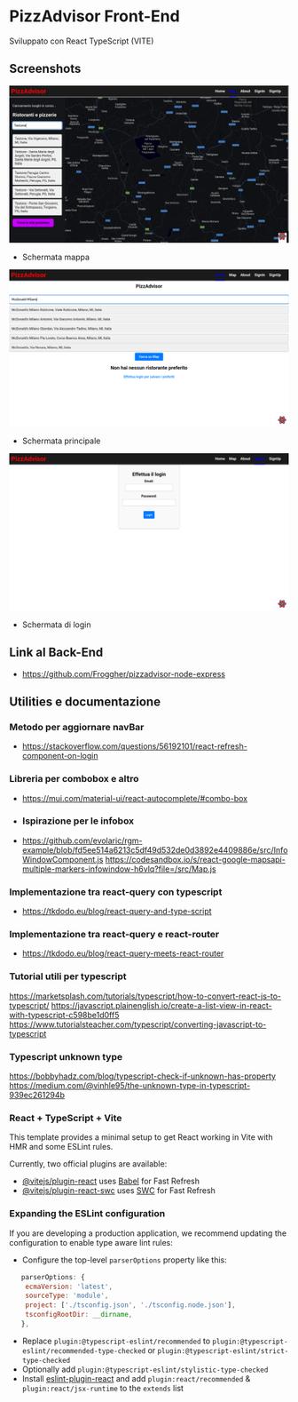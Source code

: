 # PizzAdvisor Front-End
Sviluppato con React TypeScript (VITE)

## Screenshots

![mappa_PizzAdvisor](public/mappa_PizzAdvisor.png)
- Schermata mappa

![home_PizzAdvisor](public/main_pizzadvisor.png)
- Schermata principale

![login_PizzAdvisor](public/login_pizzAdvisor.png)
- Schermata di login

## Link al Back-End
- https://github.com/Froggher/pizzadvisor-node-express

## Utilities e documentazione
### Metodo per aggiornare navBar
- https://stackoverflow.com/questions/56192101/react-refresh-component-on-login

### Libreria per combobox e altro
- https://mui.com/material-ui/react-autocomplete/#combo-box

- ### Ispirazione per le infobox
- https://github.com/evolaric/rgm-example/blob/fd5ee514a6213c5df49d532de0d3892e4409886e/src/InfoWindowComponent.js
https://codesandbox.io/s/react-google-mapsapi-multiple-markers-infowindow-h6vlq?file=/src/Map.js

### Implementazione tra react-query con typescript
- https://tkdodo.eu/blog/react-query-and-type-script

### Implementazione tra react-query e react-router
- https://tkdodo.eu/blog/react-query-meets-react-router

### Tutorial utili per typescript
https://marketsplash.com/tutorials/typescript/how-to-convert-react-js-to-typescript/
https://javascript.plainenglish.io/create-a-list-view-in-react-with-typescript-c598be1d0ff5
https://www.tutorialsteacher.com/typescript/converting-javascript-to-typescript

### Typescript unknown type
https://bobbyhadz.com/blog/typescript-check-if-unknown-has-property
https://medium.com/@vinhle95/the-unknown-type-in-typescript-939ec261294b

### React + TypeScript + Vite

This template provides a minimal setup to get React working in Vite with HMR and some ESLint rules.

Currently, two official plugins are available:

- [@vitejs/plugin-react](https://github.com/vitejs/vite-plugin-react/blob/main/packages/plugin-react/README.md) uses [Babel](https://babeljs.io/) for Fast Refresh
- [@vitejs/plugin-react-swc](https://github.com/vitejs/vite-plugin-react-swc) uses [SWC](https://swc.rs/) for Fast Refresh

### Expanding the ESLint configuration

If you are developing a production application, we recommend updating the configuration to enable type aware lint rules:

- Configure the top-level `parserOptions` property like this:

```js
   parserOptions: {
    ecmaVersion: 'latest',
    sourceType: 'module',
    project: ['./tsconfig.json', './tsconfig.node.json'],
    tsconfigRootDir: __dirname,
   },
```

- Replace `plugin:@typescript-eslint/recommended` to `plugin:@typescript-eslint/recommended-type-checked` or `plugin:@typescript-eslint/strict-type-checked`
- Optionally add `plugin:@typescript-eslint/stylistic-type-checked`
- Install [eslint-plugin-react](https://github.com/jsx-eslint/eslint-plugin-react) and add `plugin:react/recommended` & `plugin:react/jsx-runtime` to the `extends` list
